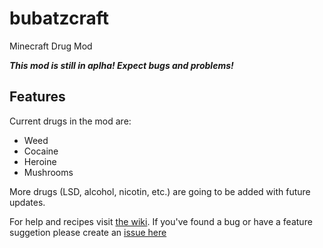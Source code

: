 # bubatzcraft
Minecraft Drug Mod 

**_This mod is still in aplha! Expect bugs and problems!_**
## Features
Current drugs in the mod are:
* Weed
* Cocaine
* Heroine
* Mushrooms

More drugs (LSD, alcohol, nicotin, etc.) are going to be added with future updates.

For help and recipes visit [the wiki](https://github.com/dienudel32/bubatzcraft/wiki/Recipes-and-important-information).
If you've found a bug or have a feature suggetion please create an [issue here](https://github.com/dienudel32/bubatzcraft/issues)
